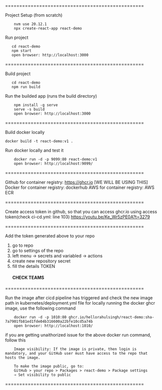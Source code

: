 =================================================

Project Setup (from scratch)

```
    nvm use 20.12.1
    npx create-react-app react-demo
```

Run project
```
   cd react-demo
   npm start
   open browser: http://localhost:3000
```
=================================================

Build project

```
   cd react-demo
   npm run build
```

Run the builded app (runs the build directory)
```
    npm install -g serve
    serve -s build
    open browser: http://localhost:3000
```

=================================================

Build docker locally
```
docker build -t react-demo:v1 .
```

Run docker locally and test it
```
    docker run -d -p 9099:80 react-demo:v1
    open browser: http://localhost:9099/
```

=================================================

Github for container registry: https://ghcr.io [WE WILL BE USING THIS]
Docker for container registry: dockerhub
AWS for container registry: AWS ECR

=================================================

Create access token in github, so that you can access ghcr.io using access token(check ci-cd.yml: line 103)
https://youtu.be/Ke_Wr5zPE0A?t=3279

=================================================

Add the token generated above to your repo
1. go to repo
2. go to settings of the repo
3. left menu -> secrets and variabled -> actions
4. create new repository secret
4. fill the details
   TOKEN
   #### CHECK TEAMS ####

=================================================

Run the image after cicd pipeline has triggered and check the new image path in kubernetes/deployment.yml file
for locally running the docker ghcr image, use the following command
```
    docker run -d -p 1010:80 ghcr.io/hellorahulsingh/react-demo:sha-7a7901fb81ed1fde04b316600a22bfe10cd5a74b
    open browser: http://localhost:1010/
```

if you are getting unaithorized issue for the above docker run command, follow this
```
    Image visibility: If the image is private, then login is mandatory, and your GitHub user must have access to the repo that hosts the image.

    To make the image public, go to:
    GitHub > your repo > Packages > react-demo > Package settings
    → Set visibility to public
```
=================================================
